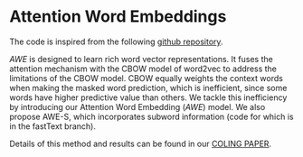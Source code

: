 # Attention Word Embeddings

The code is inspired from the following [github repository](https://github.com/florianmai/word2mat). 

*AWE* is designed to learn rich word vector representations. It fuses the attention mechanism with the CBOW model of word2vec to address the limitations of the CBOW model. CBOW equally weights the context words when making the masked word prediction, which is inefficient, since
some words have higher predictive value than others. We tackle this inefficiency by introducing
our Attention Word Embedding (*AWE*) model. We also propose AWE-S, which incorporates subword information (code for which is in the fastText branch).

Details of this method and results can be found in our [COLING PAPER](https://arxiv.org/pdf/2006.00988.pdf).
